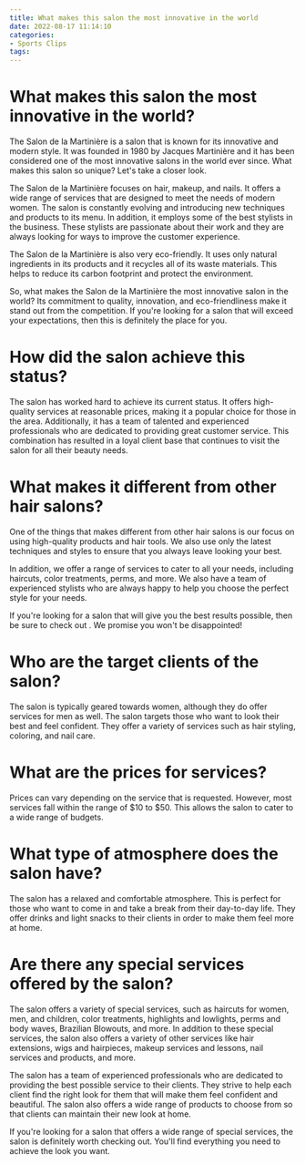 ```yaml
---
title: What makes this salon the most innovative in the world
date: 2022-08-17 11:14:10
categories:
- Sports Clips
tags:
---
```



#  What makes this salon the most innovative in the world?

The Salon de la Martinière is a salon that is known for its innovative and modern style. It was founded in 1980 by Jacques Martinière and it has been considered one of the most innovative salons in the world ever since. What makes this salon so unique? Let's take a closer look.

The Salon de la Martinière focuses on hair, makeup, and nails. It offers a wide range of services that are designed to meet the needs of modern women. The salon is constantly evolving and introducing new techniques and products to its menu. In addition, it employs some of the best stylists in the business. These stylists are passionate about their work and they are always looking for ways to improve the customer experience.

The Salon de la Martinière is also very eco-friendly. It uses only natural ingredients in its products and it recycles all of its waste materials. This helps to reduce its carbon footprint and protect the environment.

So, what makes the Salon de la Martinière the most innovative salon in the world? Its commitment to quality, innovation, and eco-friendliness make it stand out from the competition. If you're looking for a salon that will exceed your expectations, then this is definitely the place for you.

#  How did the salon achieve this status?

The salon has worked hard to achieve its current status. It offers high-quality services at reasonable prices, making it a popular choice for those in the area. Additionally, it has a team of talented and experienced professionals who are dedicated to providing great customer service. This combination has resulted in a loyal client base that continues to visit the salon for all their beauty needs.

#  What makes it different from other hair salons?

One of the things that makes <Brand Name> different from other hair salons is our focus on using high-quality products and hair tools. We also use only the latest techniques and styles to ensure that you always leave looking your best.

In addition, we offer a range of services to cater to all your needs, including haircuts, color treatments, perms, and more. We also have a team of experienced stylists who are always happy to help you choose the perfect style for your needs.

If you're looking for a salon that will give you the best results possible, then be sure to check out <Brand Name>. We promise you won't be disappointed!

#  Who are the target clients of the salon?

The salon is typically geared towards women, although they do offer services for men as well. The salon targets those who want to look their best and feel confident. They offer a variety of services such as hair styling, coloring, and nail care.

# What are the prices for services?

Prices can vary depending on the service that is requested. However, most services fall within the range of $10 to $50. This allows the salon to cater to a wide range of budgets.

# What type of atmosphere does the salon have?

The salon has a relaxed and comfortable atmosphere. This is perfect for those who want to come in and take a break from their day-to-day life. They offer drinks and light snacks to their clients in order to make them feel more at home.

#  Are there any special services offered by the salon?

The salon offers a variety of special services, such as haircuts for women, men, and children, color treatments, highlights and lowlights, perms and body waves, Brazilian Blowouts, and more. In addition to these special services, the salon also offers a variety of other services like hair extensions, wigs and hairpieces, makeup services and lessons, nail services and products, and more.

The salon has a team of experienced professionals who are dedicated to providing the best possible service to their clients. They strive to help each client find the right look for them that will make them feel confident and beautiful. The salon also offers a wide range of products to choose from so that clients can maintain their new look at home.

If you're looking for a salon that offers a wide range of special services, the salon is definitely worth checking out. You'll find everything you need to achieve the look you want.